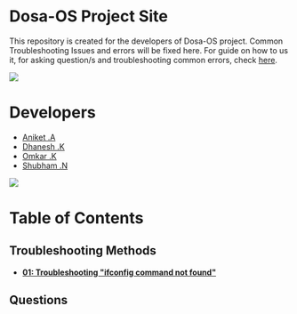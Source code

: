 # Dosa-OS Project Site

This repository is created for the developers of Dosa-OS project.
Common Troubleshooting Issues and errors will be fixed here.
For guide on how to us it, for asking question/s and troubleshooting common errors, check [here](how_to.md).

![](http://media-s3-us-east-1.ceros.com/cbre-apac/images/2018/04/24/24127390de9c7147b9643daa01d248ad/timeline-line.png)

# Developers
- [Aniket .A](https://github.com/aniketambore/)
- [Dhanesh .K](https://github.com/DhaneshKawad/)
- [Omkar .K](https://github.com/OmkarKhedekar/)
- [Shubham .N](https://github.com/shunax19/)

![](http://media-s3-us-east-1.ceros.com/cbre-apac/images/2018/04/24/24127390de9c7147b9643daa01d248ad/timeline-line.png)

# Table of Contents
## Troubleshooting Methods
- **[01: Troubleshooting "ifconfig command not found"](troubleshooting/01.ifconfig_troubleshotting/01.ifconfig_troubleshooting.md)**

## Questions